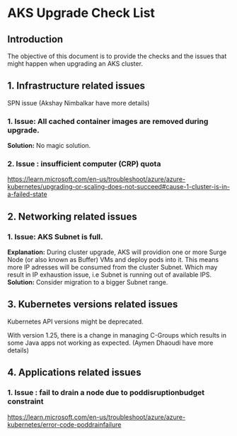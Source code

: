 # AKS Upgrade Check List

## Introduction

The objective of this document is to provide the checks and the issues that might happen when upgrading an AKS cluster.

## 1. Infrastructure related issues

SPN issue (Akshay Nimbalkar have more details)

### 1. Issue: All cached container images are removed during upgrade.
**Solution:** No magic solution.

### 2. Issue : insufficient computer (CRP) quota

https://learn.microsoft.com/en-us/troubleshoot/azure/azure-kubernetes/upgrading-or-scaling-does-not-succeed#cause-1-cluster-is-in-a-failed-state

## 2. Networking related issues

### 1. Issue: AKS Subnet is full.
**Explanation:** During cluster upgrade, AKS will providion one or more Surge Node (or also known as Buffer) VMs and deploy pods into it. This means more IP adresses will be consumed from the cluster Subnet. Which may result in IP exhaustion issue, i.e Subnet is running out of available IPS.
**Solution:** Consider migration to a bigger Subnet range.

## 3. Kubernetes versions related issues

Kubernetes API versions might be deprecated.

With version 1.25, there is a change in managing C-Groups which results in some Java apps not working as expected. (Aymen Dhaoudi have more details)

## 4. Applications related issues

### 1. Issue : fail to drain a node due to poddisruptionbudget constraint 

https://learn.microsoft.com/en-us/troubleshoot/azure/azure-kubernetes/error-code-poddrainfailure
